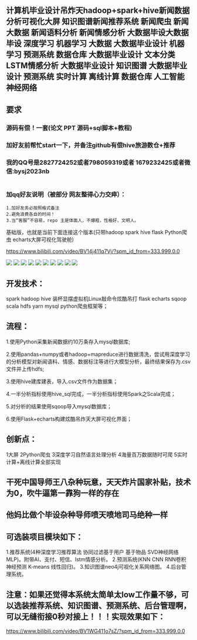 ## 计算机毕业设计吊炸天hadoop+spark+hive新闻数据分析可视化大屏 知识图谱新闻推荐系统 新闻爬虫 新闻大数据 新闻语料分析 新闻情感分析 大数据毕设大数据毕设 深度学习 机器学习 大数据 大数据毕业设计 机器学习 预测系统 数据仓库 大数据毕业设计 文本分类 LSTM情感分析 大数据毕业设计 知识图谱 大数据毕业设计 预测系统 实时计算 离线计算 数据仓库 人工智能 神经网络

## 要求
### 源码有偿！一套(论文 PPT 源码+sql脚本+教程)

### 
### 加好友前帮忙start一下，并备注github有偿hive旅游数仓+推荐
### 我的QQ号是2827724252或者798059319或者 1679232425或者微信:bysj2023nb

# 

### 加qq好友说明（被部分 网友整得心力交瘁）：
    1.加好友务必按照格式备注
    2.避免浪费各自的时间！
    3.当“客服”不容易，repo 主是体面人，不爆粗，性格好，文明人。

基础版，也就是当前下面连接这个版本(只带hadoop spark hive flask Python爬虫 echarts大屏可视化驾驶舱)

https://www.bilibili.com/video/BV14j411q7Vj/?spm_id_from=333.999.0.0

![](1.png)
![](2.png)
![](3.png)
![](4.png)
![](5.png)
![](6.png)
![](7.png)
![](8.png)
![](9.png)
![](10.png)


## 开发技术：
spark hadoop hive 装杯显摆虚拟机Linux敲命令炫酷吊打 flask echarts sqoop scala hdfs yarn mysql python爬虫框架等；

## 流程： 

1.使用Python采集新闻数据约10万条存入mysql数据库;

2.使用pandas+numpy或者hadoop+mapreduce进行数据清洗，尝试用深度学习的分析模型对新闻语料、情感、数据标注等进行大模型分析，最终结果保存为.csv文件并上传hdfs;

3.使用hive建库建表，导入.csv文件作为数据集；

4.一半分析指标使用hive_sql完成，一半分析指标使用Spark之Scala完成；

5.对分析的结果使用sqoop导入mysql数据库；

6.使用Flask+echarts构建炫酷吊炸天大屏可视化界面；


## 创新点：
1大屏 2Python爬虫 3深度学习自然语言处理分析 4海量百万数据随时可爬 5实时计算+离线计算全部实现

## 干死中国导师王八杂种玩意，天天炸片国家补贴，技术为0，吹牛逼第一靠狗一样的存在
## 他妈比做个毕设杂种导师喷天喷地司马绝种一样

## 可选装项目模块如下：
1.推荐系统(4种深度学习推荐算法 协同过滤基于用户 基于物品 SVD神经网络 MLP)。附带AI、支付、短信、lstm情感分析。
2.预测系统(KNN CNN RNN卷积神经预测 K-means 线性回归)。
3.知识图谱neo4j可视化关系网络图。
4.后台管理系统。


## 注意：如果还觉得本系统太简单太low工作量不够，可以选装推荐系统、知识图谱、预测系统、后台管理啊，可以无缝衔接0秒对接上！！！实现效果如下：

https://www.bilibili.com/video/BV1WG411o7sZ/?spm_id_from=333.999.0.0


















